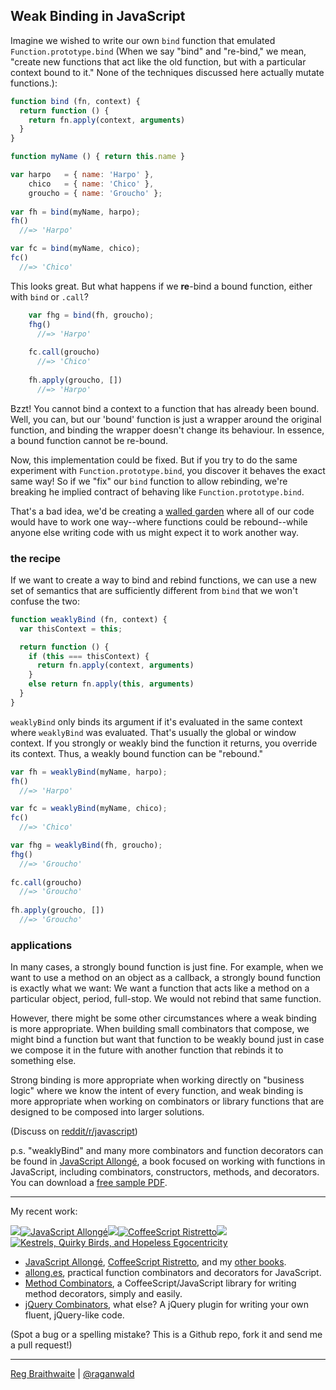 ## Weak Binding in JavaScript

Imagine we wished to write our own `bind` function that emulated `Function.prototype.bind` (When we say "bind" and "re-bind," we mean, "create new functions that act like the old function, but with a  particular context bound to it." None of the techniques discussed here actually mutate functions.):

```javascript
function bind (fn, context) {
  return function () {
    return fn.apply(context, arguments)
  }
}

function myName () { return this.name }

var harpo   = { name: 'Harpo' },
    chico   = { name: 'Chico' },
    groucho = { name: 'Groucho' };
    
var fh = bind(myName, harpo);
fh()
  //=> 'Harpo'

var fc = bind(myName, chico);
fc()
  //=> 'Chico'
```

This looks great. But what happens if we **re**-bind a bound function, either with `bind` or `.call`?

```javascript
    var fhg = bind(fh, groucho);
    fhg()
      //=> 'Harpo'
      
    fc.call(groucho)
      //=> 'Chico'
      
    fh.apply(groucho, [])
      //=> 'Harpo'
```
      
Bzzt! You cannot bind a context to a function that has already been bound. Well, you can, but our 'bound' function is just a wrapper around the original function, and binding the wrapper doesn't change its behaviour. In essence, a bound function cannot be re-bound.

Now, this implementation could be fixed. But if you try to do the same experiment with `Function.prototype.bind`, you discover it behaves the exact same way! So if we "fix" our `bind` function to allow rebinding, we're breaking he implied contract of behaving like `Function.prototype.bind`.

That's a bad idea, we'd be creating a [walled garden] where all of our code would have to work one way--where functions could be rebound--while anyone else writing code with us might expect it to work another way.

### the recipe

If we want to create a way to bind and rebind functions, we can use a new set of semantics that are sufficiently different from `bind` that we won't confuse the two:

```javascript
function weaklyBind (fn, context) {
  var thisContext = this;

  return function () {
    if (this === thisContext) {
      return fn.apply(context, arguments)
    }
    else return fn.apply(this, arguments)
  }
}
```
   
`weaklyBind` only binds its argument if it's evaluated in the same context where `weaklyBind` was evaluated. That's usually the global or window context. If you strongly or weakly bind the function it returns, you override its context. Thus, a weakly bound function can be "rebound."

```javascript
var fh = weaklyBind(myName, harpo);
fh()
  //=> 'Harpo'

var fc = weaklyBind(myName, chico);
fc()
  //=> 'Chico'

var fhg = weaklyBind(fh, groucho);
fhg()
  //=> 'Groucho'
  
fc.call(groucho)
  //=> 'Groucho'
  
fh.apply(groucho, [])
  //=> 'Groucho'
```
      
### applications

In many cases, a strongly bound function is just fine. For example, when we want to use a method on an object as a callback, a strongly bound function is exactly what we want: We want a function that acts like a method on a particular object, period, full-stop. We would not rebind that same function.

However, there might be some other circumstances where a weak binding is more appropriate. When building small combinators that compose, we might bind a function but want that function to be weakly bound just in case we compose it in the future with another function that rebinds it to something else.

Strong binding is more appropriate when working directly on "business logic" where we know the intent of every function, and weak binding is more appropriate when working on combinators or library functions that are designed to be composed into larger solutions.

(Discuss on [reddit/r/javascript](http://www.reddit.com/r/javascript/comments/15ix7s/weak_binding_in_javascript/))

p.s. "weaklyBind" and many more combinators and function decorators can be found in [JavaScript Allongé](http://leanpub.com/javascript-allonge), a book focused on working with functions in JavaScript, including combinators, constructors, methods, and decorators. You can download a [free sample PDF](http://samples.leanpub.com/javascript-allonge-sample.pdf).

[walled garden]: https://github.com/raganwald/homoiconic/blob/master/2012/12/walled-gardens.md#programmings-walled-gardens

---

My recent work:

![](http://i.minus.com/iL337yTdgFj7.png)[![JavaScript Allongé](http://i.minus.com/iW2E1A8M5UWe6.jpeg)](http://leanpub.com/javascript-allonge "JavaScript Allongé")![](http://i.minus.com/iL337yTdgFj7.png)[![CoffeeScript Ristretto](http://i.minus.com/iMmGxzIZkHSLD.jpeg)](http://leanpub.com/coffeescript-ristretto "CoffeeScript Ristretto")![](http://i.minus.com/iL337yTdgFj7.png)[![Kestrels, Quirky Birds, and Hopeless Egocentricity](http://i.minus.com/ibw1f1ARQ4bhi1.jpeg)](http://leanpub.com/combinators "Kestrels, Quirky Birds, and Hopeless Egocentricity")

* [JavaScript Allongé](http://leanpub.com/javascript-allonge), [CoffeeScript Ristretto](http://leanpub.com/coffeescript-ristretto), and my [other books](http://leanpub.com/u/raganwald).
* [allong.es](http://allong.es), practical function combinators and decorators for JavaScript.
* [Method Combinators](https://github.com/raganwald/method-combinators), a CoffeeScript/JavaScript library for writing method decorators, simply and easily.
* [jQuery Combinators](http://github.com/raganwald/jquery-combinators), what else? A jQuery plugin for writing your own fluent, jQuery-like code. 

(Spot a bug or a spelling mistake? This is a Github repo, fork it and send me a pull request!)

---

[Reg Braithwaite](http://braythwayt.com) | [@raganwald](http://twitter.com/raganwald)

[mock]: http://www.amazon.com/gp/product/0192801422?ie=UTF8&tag=raganwald001-20&linkCode=as2&camp=1789&creative=9325&creativeASIN=0192801422
[Lisp Flavors]: https://en.wikipedia.org/wiki/Flavors_(programming_language)
